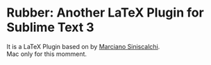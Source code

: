 Rubber: Another LaTeX Plugin for Sublime Text 3
===============================
It is a LaTeX Plugin based on by [Marciano Siniscalchi](http://tekonomist.wordpress.com).<br>
Mac only for this momment.